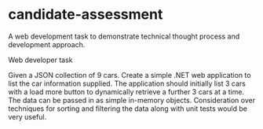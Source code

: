 # candidate-assessment
A web development task to demonstrate technical thought process and development approach.

Web developer task

Given a JSON collection of 9 cars.
Create a simple .NET web application to list the car information supplied.
The application should initially list 3 cars with a load more button to dynamically retrieve a further 3 cars at a time.
The data can be passed in as simple in-memory objects.
Consideration over techniques for sorting and filtering the data along with unit tests would be very useful.
